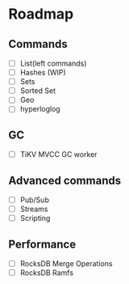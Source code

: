 # Roadmap

## Commands

- [ ] List(left commands)
- [ ] Hashes (WIP)
- [ ] Sets
- [ ] Sorted Set
- [ ] Geo 
- [ ] hyperloglog

## GC

- [ ] TiKV MVCC GC worker

## Advanced commands

- [ ] Pub/Sub
- [ ] Streams
- [ ] Scripting

## Performance

- [ ] RocksDB Merge Operations
- [ ] RocksDB Ramfs
